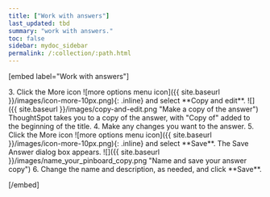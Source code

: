 ```yaml
---
title: ["Work with answers"]
last_updated: tbd
summary: "work with answers."
toc: false
sidebar: mydoc_sidebar
permalink: /:collection/:path.html
---
```

<p>[embed label="Work with answers"]</p>
3. Click the More icon ![more options menu icon]({{ site.baseurl }}/images/icon-more-10px.png){: .inline} and select **Copy and edit**.
     ![]({{ site.baseurl }}/images/copy-and-edit.png "Make a copy of the answer")
   ThoughtSpot takes you to a copy of the answer, with "Copy of" added to the beginning of the title.
4. Make any changes you want to the answer.
5. Click the More icon ![more options menu icon]({{ site.baseurl }}/images/icon-more-10px.png){: .inline} and select **Save**.
   The Save Answer dialog box appears.
     ![]({{ site.baseurl }}/images/name_your_pinboard_copy.png "Name and save your answer copy")
6. Change the name and description, as needed, and click **Save**.
<p>[/embed]</p>
